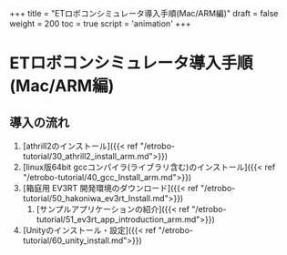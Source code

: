 +++
title = "ETロボコンシミュレータ導入手順(Mac/ARM編)"
draft = false
weight = 200
toc = true
script = 'animation'
+++

# ETロボコンシミュレータ導入手順(Mac/ARM編)



## 導入の流れ

1. [athrill2のインストール]({{< ref "/etrobo-tutorial/30_athrill2_install_arm.md">}})
1. [linux版64bit gccコンパイラ(ライブラリ含む)のインストール]({{< ref "/etrobo-tutorial/40_gcc_Install_arm.md">}})
1. [箱庭用 EV3RT 開発環境のダウンロード]({{< ref "/etrobo-tutorial/50_hakoniwa_ev3rt_Install.md">}})
    1. [サンプルアプリケーションの紹介]({{< ref "/etrobo-tutorial/51_ev3rt_app_introduction_arm.md">}})
1. [Unityのインストール・設定]({{< ref "/etrobo-tutorial/60_unity_install.md">}})